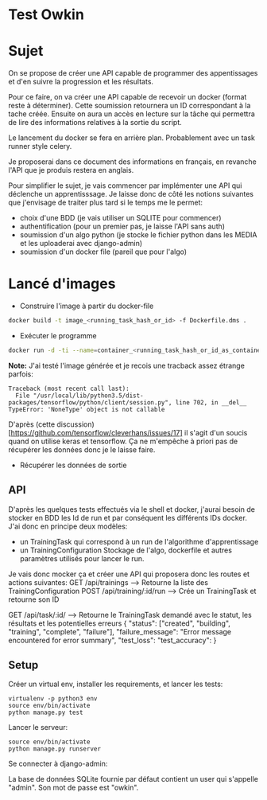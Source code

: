 # Test Owkin

# Sujet
On se propose de créer une API capable de programmer des appentissages et d'en
suivre la progression et les résultats.

Pour ce faire, on va créer une API capable de recevoir un docker (format
reste à déterminer). Cette soumission retournera un ID correspondant à la tache
créée. Ensuite on aura un accès en lecture sur la tâche qui permettra de lire
des informations relatives à la sortie du script.

Le lancement du docker se fera en arrière plan. Probablement avec un task
runner style celery.

Je proposerai dans ce document des informations en français, en revanche
l'API que je produis restera en anglais.

Pour simplifier le sujet, je vais commencer par implémenter une API
qui déclenche un apprentisssage.
Je laisse donc de côté les notions suivantes que j'envisage de traiter plus
tard si le temps me le permet:
 - choix d'une BDD (je vais utiliser un SQLITE pour commencer)
 - authentification (pour un premier pas, je laisse l'API sans auth)
 - soumission d'un algo python (je stocke le fichier python dans les MEDIA et
  les uploaderai avec django-admin)
 - soumission d'un docker file (pareil que pour l'algo)

# Lancé d'images

- Construire l'image à partir du docker-file
```bash
docker build -t image_<running_task_hash_or_id> -f Dockerfile.dms .
```
- Exécuter le programme
```bash
docker run -d -ti --name=container_<running_task_hash_or_id_as_container_name> image_<running_task_hash_or_id> "-V <output_volume> -T"
```

__Note:__
J'ai testé l'image générée et je recois une tracback assez étrange parfois:
```Exception ignored in: <bound method BaseSession.__del__ of <tensorflow.python.client.session.Session object at 0x7fda98b1ae80>>
Traceback (most recent call last):
  File "/usr/local/lib/python3.5/dist-packages/tensorflow/python/client/session.py", line 702, in __del__
TypeError: 'NoneType' object is not callable
```

D'après (cette discussion)[https://github.com/tensorflow/cleverhans/issues/17]
il s'agit d'un soucis quand on utilise keras et tensorflow. Ça ne m'empêche
à priori pas de récupérer les données donc je le laisse faire.

- Récupérer les données de sortie

## API
D'après les quelques tests effectués via le shell et docker, j'aurai besoin
de stocker en BDD les Id de run et par conséquent les différents IDs docker.
J'ai donc en principe deux modèles:

 - un TrainingTask qui correspond à un run de l'algorithme d'apprentissage
 - un TrainingConfiguration Stockage de l'algo, dockerfile et autres
 paramètres utilisés pour lancer le run.

Je vais donc mocker ça et créer une API qui proposera donc les routes et
actions suivantes:
GET /api/trainings --> Retourne la liste des TrainingConfiguration
POST /api/training/:id/run --> Crée un TrainingTask et retourne son ID

GET /api/task/:id/ --> Retourne le TrainingTask demandé avec le statut, les
résultats et les potentielles erreurs
{
    "status": ["created", "building", "training", "complete", "failure"],
    "failure_message": "Error message encountered for error summary",
    "test_loss": <DecimalField>
    "test_accuracy": <DecimalField>
}

## Setup

Créer un virtual env, installer les requirements, et lancer les tests:

```
virtualenv -p python3 env
source env/bin/activate
python manage.py test
```

Lancer le serveur:
```
source env/bin/activate
python manage.py runserver
```

Se connecter à django-admin:

La base de données SQLite fournie par défaut contient un user qui s'appelle
"admin". Son mot de passe est "owkin".
